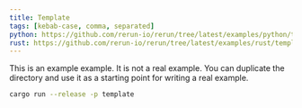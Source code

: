 ```yaml
---
title: Template
tags: [kebab-case, comma, separated]
python: https://github.com/rerun-io/rerun/tree/latest/examples/python/template/main.py
rust: https://github.com/rerun-io/rerun/tree/latest/examples/rust/template/src/main.rs
---
```


<!--
1. Run the example
2. Resize the viewer to something above 1024x1024
3. Take a screenshot via the command palette
4. `just upload --name <example_screenshot_name>`
5. Paste the resulting HTML snippet in place of this comment
-->

This is an example example. It is not a real example. You can duplicate the directory and use it as a starting point for writing a real example.

```bash
cargo run --release -p template
```

